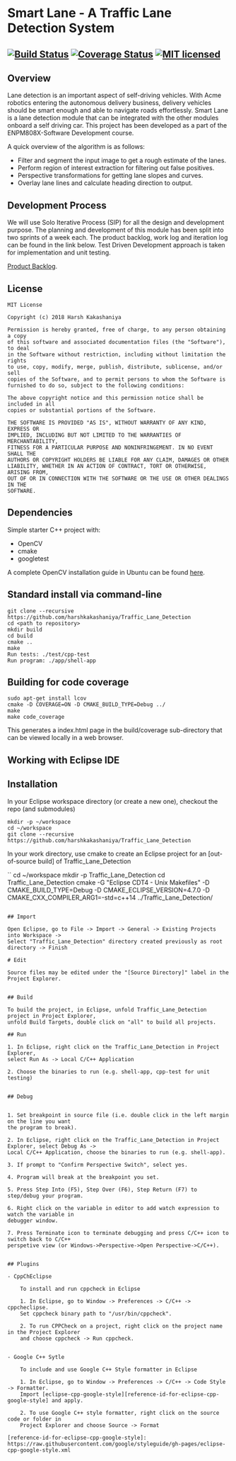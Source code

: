 # Smart Lane - A Traffic Lane Detection System
[![Build Status](https://travis-ci.org/harshkakashaniya/Traffic_Lane_Detection.svg?branch=master)](https://travis-ci.org/harshkakashaniya/Traffic_Lane_Detection) [![Coverage Status](https://coveralls.io/repos/github/harshkakashaniya/Traffic_Lane_Detection/badge.svg?branch=master)](https://coveralls.io/github/harshkakashaniya/Traffic_Lane_Detection?branch=master) [![MIT licensed](https://img.shields.io/badge/license-MIT-blue.svg)](https://github.com/harshkakashaniya/Traffic_Lane_Detection/blob/master/LICENSE)
---

## Overview

Lane detection is an important aspect of self-driving vehicles. With   Acme   robotics   entering   the   autonomous   delivery   business,  delivery   vehicles   should   be   smart   enough   and   able   to   navigate   roads  effortlessly. Smart Lane is a lane detection module that can be integrated with the other modules onboard a self driving car. This project has been developed as a part of the ENPM808X-Software Development course. 

A quick overview of the algorithm is as follows:

- Filter   and   segment   the   input   image   to   get   a   rough   estimate   of   the  lanes. 
- Perform region of interest extraction for filtering out false positives. 
- Perspective transformations for getting lane slopes and curves.
- Overlay lane lines and calculate heading direction to output.

## Development Process

We will use Solo Iterative Process (SIP) for all the design and development purpose. The planning and development of this module has been split into two sprints of a week each. The product backlog, work log and iteration log can be found in the link below. Test Driven Development approach is taken for implementation and unit testing. 

[Product Backlog](https://docs.google.com/spreadsheets/d/1fH342l1l3P8Fn3pwxwf_l3Y76kfqskcWcNobQ2caDIc/edit?usp=sharing).  

## License
```
MIT License

Copyright (c) 2018 Harsh Kakashaniya

Permission is hereby granted, free of charge, to any person obtaining a copy
of this software and associated documentation files (the "Software"), to deal
in the Software without restriction, including without limitation the rights
to use, copy, modify, merge, publish, distribute, sublicense, and/or sell
copies of the Software, and to permit persons to whom the Software is
furnished to do so, subject to the following conditions:

The above copyright notice and this permission notice shall be included in all
copies or substantial portions of the Software.

THE SOFTWARE IS PROVIDED "AS IS", WITHOUT WARRANTY OF ANY KIND, EXPRESS OR
IMPLIED, INCLUDING BUT NOT LIMITED TO THE WARRANTIES OF MERCHANTABILITY,
FITNESS FOR A PARTICULAR PURPOSE AND NONINFRINGEMENT. IN NO EVENT SHALL THE
AUTHORS OR COPYRIGHT HOLDERS BE LIABLE FOR ANY CLAIM, DAMAGES OR OTHER
LIABILITY, WHETHER IN AN ACTION OF CONTRACT, TORT OR OTHERWISE, ARISING FROM,
OUT OF OR IN CONNECTION WITH THE SOFTWARE OR THE USE OR OTHER DEALINGS IN THE
SOFTWARE.
```

## Dependencies
Simple starter C++ project with:

- OpenCV
- cmake
- googletest

A complete OpenCV installation guide in Ubuntu can be found [here](http://www.codebind.com/cpp-tutorial/install-opencv-ubuntu-cpp/). 

## Standard install via command-line
```
git clone --recursive https://github.com/harshkakashaniya/Traffic_Lane_Detection
cd <path to repository>
mkdir build
cd build
cmake ..
make
Run tests: ./test/cpp-test
Run program: ./app/shell-app
```

## Building for code coverage
```
sudo apt-get install lcov
cmake -D COVERAGE=ON -D CMAKE_BUILD_TYPE=Debug ../
make
make code_coverage
```
This generates a index.html page in the build/coverage sub-directory that can be viewed locally in a web browser.

## Working with Eclipse IDE ##

## Installation

In your Eclipse workspace directory (or create a new one), checkout the repo (and submodules)
```
mkdir -p ~/workspace
cd ~/workspace
git clone --recursive https://github.com/harshkakashaniya/Traffic_Lane_Detection
```

In your work directory, use cmake to create an Eclipse project for an [out-of-source build] of Traffic_Lane_Detection

``
cd ~/workspace
mkdir -p Traffic_Lane_Detection
cd Traffic_Lane_Detection
cmake -G "Eclipse CDT4 - Unix Makefiles" -D CMAKE_BUILD_TYPE=Debug -D CMAKE_ECLIPSE_VERSION=4.7.0 -D CMAKE_CXX_COMPILER_ARG1=-std=c++14 ../Traffic_Lane_Detection/
```

## Import

Open Eclipse, go to File -> Import -> General -> Existing Projects into Workspace -> 
Select "Traffic_Lane_Detection" directory created previously as root directory -> Finish

# Edit

Source files may be edited under the "[Source Directory]" label in the Project Explorer.


## Build

To build the project, in Eclipse, unfold Traffic_Lane_Detection project in Project Explorer,
unfold Build Targets, double click on "all" to build all projects.

## Run

1. In Eclipse, right click on the Traffic_Lane_Detection in Project Explorer,
select Run As -> Local C/C++ Application

2. Choose the binaries to run (e.g. shell-app, cpp-test for unit testing)


## Debug


1. Set breakpoint in source file (i.e. double click in the left margin on the line you want 
the program to break).

2. In Eclipse, right click on the Traffic_Lane_Detection in Project Explorer, select Debug As -> 
Local C/C++ Application, choose the binaries to run (e.g. shell-app).

3. If prompt to "Confirm Perspective Switch", select yes.

4. Program will break at the breakpoint you set.

5. Press Step Into (F5), Step Over (F6), Step Return (F7) to step/debug your program.

6. Right click on the variable in editor to add watch expression to watch the variable in 
debugger window.

7. Press Terminate icon to terminate debugging and press C/C++ icon to switch back to C/C++ 
perspetive view (or Windows->Perspective->Open Perspective->C/C++).


## Plugins

- CppChEclipse

    To install and run cppcheck in Eclipse

    1. In Eclipse, go to Window -> Preferences -> C/C++ -> cppcheclipse.
    Set cppcheck binary path to "/usr/bin/cppcheck".

    2. To run CPPCheck on a project, right click on the project name in the Project Explorer 
    and choose cppcheck -> Run cppcheck.


- Google C++ Sytle

    To include and use Google C++ Style formatter in Eclipse

    1. In Eclipse, go to Window -> Preferences -> C/C++ -> Code Style -> Formatter. 
    Import [eclipse-cpp-google-style][reference-id-for-eclipse-cpp-google-style] and apply.

    2. To use Google C++ style formatter, right click on the source code or folder in 
    Project Explorer and choose Source -> Format

[reference-id-for-eclipse-cpp-google-style]: https://raw.githubusercontent.com/google/styleguide/gh-pages/eclipse-cpp-google-style.xml
